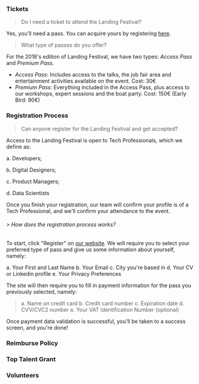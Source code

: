 ### Tickets

> Do I need a ticket to attend the Landing Festival?

Yes, you'll need a pass. You can acquire yours by registering [here](https://landingfestival.com/register?utm_source=github&utm_medium=referral&utm_content=ticket&utm_campaign=festival).

> What type of passes do you offer?

For the 2018's edition of Landing Festival, we have two types: *Access Pass* and *Premium Pass*.

- *Access Pass*: Includes access to the talks, the job fair area and entertainment activities available on the event. Cost: 30€
- *Premium Pass*: Everything included in the Access Pass, plus access to our workshops, expert sessions and the boat party. Cost: 150€ (Early Bird: 90€)

### Registration Process

> Can anyone register for the Landing Festival and get accepted?

Access to the Landing Festival is open to Tech Professionals, which we define as:

a. Developers;

b. Digital Designers;

c. Product Managers;

d. Data Scientists

Once you finish your registration, our team will confirm your profile is of a Tech Professional, and we'll confirm your attendance to the event.

###### > How does the registration process works?

To start, click "Register" on [our website](https://landingfestival.com/register?utm_source=github&utm_medium=referral&utm_content=ticket&utm_campaign=festival). We will require you to select your preferred type of pass and give us some information about yourself, namely:

a. Your First and Last Name
b. Your Email
c. City you're based in
d. Your CV or Linkedin profile
e. Your Privacy Preferences

The site will then require you to fill in payment information for the pass you previously selected, namely:

>a. Name on credit card
>b. Credit card number
>c. Expiration date
>d. CVV/CVC2 number
>e. Your VAT Identification Number (optional)

Once payment data validation is successful, you'll be taken to a success screen, and you're done!

### Reimburse Policy

### Top Talent Grant

### Volunteers


